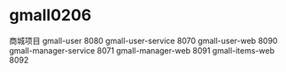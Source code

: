 # gmall0206
商城项目
gmall-user 8080
gmall-user-service 8070
gmall-user-web 8090
gmall-manager-service 8071
gmall-manager-web 8091
gmall-items-web 8092